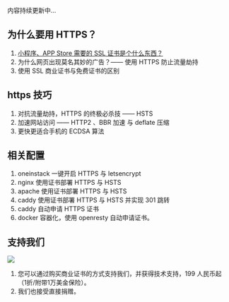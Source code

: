 内容持续更新中...

## 为什么要用 HTTPS？
 
 1. [小程序、APP Store 需要的 SSL 证书是个什么东西？](./content/why-https.md)
 2. 为什么网页出现莫名其妙的广告？—— 使用 HTTPS 防止流量劫持
 3. 使用 SSL 商业证书与免费证书的区别


## https 技巧

1. 对抗流量劫持，HTTPS 的终极必杀技 —— HSTS
2. 加速网站访问 —— HTTP2 、BBR 加速 与 deflate 压缩
3. 更快更适合手机的 ECDSA 算法


## 相关配置

1. oneinstack 一键开启 HTTPS 与 letsencrypt
2. nginx 使用证书部署 HTTPS 与 HSTS
3. apache 使用证书部署 HTTPS 与 HSTS
4. caddy 使用证书部署 HTTPS 与 HSTS 并实现 301 跳转
5. caddy 自动申请 HTTPS 证书
6. docker 容器化，使用 openresty  自动申请证书。


## 支持我们

![](https://ws1.sinaimg.cn/large/a3fc3b79gy1fu70jj4bjkj205k05kglu.jpg)

1. 您可以通过购买商业证书的方式支持我们，并获得技术支持，199 人民币起（1折/附带1万美金保险）。
2. 我们也接受直接捐赠。